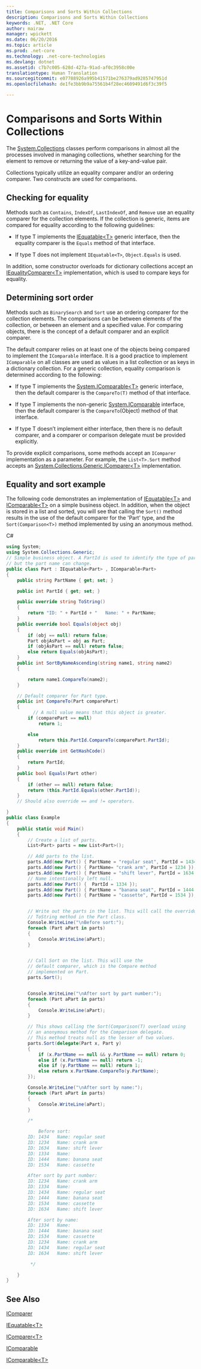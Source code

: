 ```yaml
---
title: Comparisons and Sorts Within Collections
description: Comparisons and Sorts Within Collections
keywords: .NET, .NET Core
author: mairaw
manager: wpickett
ms.date: 06/20/2016
ms.topic: article
ms.prod: .net-core
ms.technology: .net-core-technologies
ms.devlang: dotnet
ms.assetid: c7b7c005-628d-427a-91ad-af0c3958c00e
translationtype: Human Translation
ms.sourcegitcommit: e07788926a995b41571be276379ad9285747951d
ms.openlocfilehash: de1fe3bb9b9a75561b4f28ec4609491d6f3c39f5

---
```


# Comparisons and Sorts Within Collections

The [System.Collections](https://docs.microsoft.com/dotnet/core/api/System.Collections) classes perform comparisons in almost all the processes involved in managing collections, whether searching for the element to remove or returning the value of a key-and-value pair.

Collections typically utilize an equality comparer and/or an ordering comparer. Two constructs are used for comparisons. 

## Checking for equality

Methods such as `Contains`, `IndexOf`, `LastIndexOf`, and `Remove` use an equality comparer for the collection elements. If the collection is generic, items are compared for equality according to the following guidelines:

*   If type T implements the [IEquatable&lt;T&gt;](https://docs.microsoft.com/dotnet/core/api/System.IEquatable-1) generic interface, then the equality comparer is the `Equals` method of that interface.

*   If type T does not implement `IEquatable<T>`, `Object.Equals` is used.

In addition, some constructor overloads for dictionary collections accept an [IEqualityComparer&lt;T&gt;](https://docs.microsoft.com/dotnet/core/api/System.Collections.Generic.IEqualityComparer-1) implementation, which is used to compare keys for equality.

## Determining sort order

Methods such as `BinarySearch` and `Sort` use an ordering comparer for the collection elements. The comparisons can be between elements of the collection, or between an element and a specified value. For comparing objects, there is the concept of a default comparer and an explicit comparer. 

The default comparer relies on at least one of the objects being compared to implement the `IComparable` interface. It is a good practice to implement `IComparable` on all classes are used as values in a list collection or as keys in a dictionary collection. For a generic collection, equality comparison is determined according to the following:

*   If type T implements the [System.IComparable&lt;T&gt;](https://docs.microsoft.com/dotnet/core/api/System.IComparable-1) generic interface, then the default comparer is the `CompareTo(T)` method of that interface.

*   If type T implements the non-generic [System.IComparable](https://docs.microsoft.com/dotnet/core/api/System.IComparable) interface, then the default comparer is the `CompareTo`(Object) method of that interface.

*   If type T doesn’t implement either interface, then there is no default comparer, and a comparer or comparison delegate must be provided explicitly.

To provide explicit comparisons, some methods accept an `IComparer` implementation as a parameter. For example, the `List<T>.Sort` method accepts an [System.Collections.Generic.IComparer&lt;T&gt;](https://docs.microsoft.com/dotnet/core/api/System.Collections.Generic.IComparer-1) implementation. 

## Equality and sort example

The following code demonstrates an implementation of [IEquatable&lt;T&gt;](https://docs.microsoft.com/dotnet/core/api/System.IEquatable-1) and [IComparable&lt;T&gt;](https://docs.microsoft.com/dotnet/core/api/System.IComparable-1) on a simple business object. In addition, when the object is stored in a list and sorted, you will see that calling the `Sort()` method results in the use of the default comparer for the 'Part' type, and the `Sort(Comparison<T>)` method implemented by using an anonymous method.

C#

```csharp
using System;
using System.Collections.Generic;
// Simple business object. A PartId is used to identify the type of part 
// but the part name can change. 
public class Part : IEquatable<Part> , IComparable<Part>
{
    public string PartName { get; set; }

    public int PartId { get; set; }

    public override string ToString()
    {
        return "ID: " + PartId + "   Name: " + PartName;
    }
    public override bool Equals(object obj)
    {
        if (obj == null) return false;
        Part objAsPart = obj as Part;
        if (objAsPart == null) return false;
        else return Equals(objAsPart);
    }
    public int SortByNameAscending(string name1, string name2)
    {

        return name1.CompareTo(name2);
    }

    // Default comparer for Part type.
    public int CompareTo(Part comparePart)
    {
          // A null value means that this object is greater.
        if (comparePart == null)
            return 1;

        else
            return this.PartId.CompareTo(comparePart.PartId);
    }
    public override int GetHashCode()
    {
        return PartId;
    }
    public bool Equals(Part other)
    {
        if (other == null) return false;
        return (this.PartId.Equals(other.PartId));
    }
    // Should also override == and != operators.

}
public class Example
{
    public static void Main()
    {
        // Create a list of parts.
        List<Part> parts = new List<Part>();

        // Add parts to the list.
        parts.Add(new Part() { PartName = "regular seat", PartId = 1434 });
        parts.Add(new Part() { PartName= "crank arm", PartId = 1234 });
        parts.Add(new Part() { PartName = "shift lever", PartId = 1634 }); ;
        // Name intentionally left null.
        parts.Add(new Part() {  PartId = 1334 });
        parts.Add(new Part() { PartName = "banana seat", PartId = 1444 });
        parts.Add(new Part() { PartName = "cassette", PartId = 1534 });


        // Write out the parts in the list. This will call the overridden 
        // ToString method in the Part class.
        Console.WriteLine("\nBefore sort:");
        foreach (Part aPart in parts)
        {
            Console.WriteLine(aPart);
        }


        // Call Sort on the list. This will use the 
        // default comparer, which is the Compare method 
        // implemented on Part.
        parts.Sort();


        Console.WriteLine("\nAfter sort by part number:");
        foreach (Part aPart in parts)
        {
            Console.WriteLine(aPart);
        }

        // This shows calling the Sort(Comparison(T) overload using 
        // an anonymous method for the Comparison delegate. 
        // This method treats null as the lesser of two values.
        parts.Sort(delegate(Part x, Part y)
        {
            if (x.PartName == null && y.PartName == null) return 0;
            else if (x.PartName == null) return -1;
            else if (y.PartName == null) return 1;
            else return x.PartName.CompareTo(y.PartName);
        });

        Console.WriteLine("\nAfter sort by name:");
        foreach (Part aPart in parts)
        {
            Console.WriteLine(aPart);
        }

        /*

            Before sort:
        ID: 1434   Name: regular seat
        ID: 1234   Name: crank arm
        ID: 1634   Name: shift lever
        ID: 1334   Name:
        ID: 1444   Name: banana seat
        ID: 1534   Name: cassette

        After sort by part number:
        ID: 1234   Name: crank arm
        ID: 1334   Name:
        ID: 1434   Name: regular seat
        ID: 1444   Name: banana seat
        ID: 1534   Name: cassette
        ID: 1634   Name: shift lever

        After sort by name:
        ID: 1334   Name:
        ID: 1444   Name: banana seat
        ID: 1534   Name: cassette
        ID: 1234   Name: crank arm
        ID: 1434   Name: regular seat
        ID: 1634   Name: shift lever

         */

    }
}
```

## See Also

[IComparer](https://docs.microsoft.com/dotnet/core/api/System.Collections.IComparer)

[IEquatable&lt;T&gt;](https://docs.microsoft.com/dotnet/core/api/System.IEquatable-1)

[IComparer&lt;T&gt;](https://docs.microsoft.com/dotnet/core/api/System.Collections.Generic.IComparer-1)

[IComparable](https://docs.microsoft.com/dotnet/core/api/System.IComparable)

[IComparable&lt;T&gt;](https://docs.microsoft.com/dotnet/core/api/System.IComparable-1)



<!--HONumber=Aug16_HO2-->


